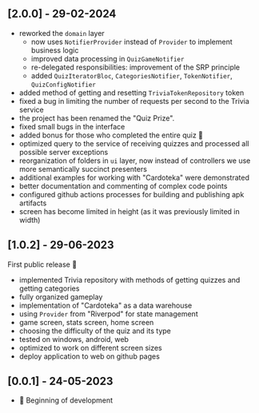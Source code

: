 ## [2.0.0] - 29-02-2024

- reworked the `domain` layer
  - now uses `NotifierProvider` instead of `Provider` to implement business logic
  - improved data processing in `QuizGameNotifier`
  - re-delegated responsibilities: improvement of the SRP principle
  - added `QuizIteratorBloc`, `CategoriesNotifier`, `TokenNotifier`, `QuizConfigNotifier`
- added method of getting and resetting `TriviaTokenRepository` token
- fixed a bug in limiting the number of requests per second to the Trivia service
- the project has been renamed the "Quiz Prize".
- fixed small bugs in the interface
- added bonus for those who completed the entire quiz 🎉
- optimized query to the service of receiving quizzes and processed all possible server exceptions
- reorganization of folders in `ui` layer, now instead of controllers we use more semantically succinct presenters
- additional examples for working with "Cardoteka" were demonstrated
- better documentation and commenting of complex code points
- configured github actions processes for building and publishing apk artifacts
- screen has become limited in height (as it was previously limited in width)

## [1.0.2] - 29-06-2023

First public release 🎊

- implemented Trivia repository with methods of getting quizzes and getting categories
- fully organized gameplay
- implementation of "Cardoteka" as a data warehouse
- using `Provider` from "Riverpod" for state management
- game screen, stats screen, home screen
- choosing the difficulty of the quiz and its type
- tested on windows, android, web
- optimized to work on different screen sizes
- deploy application to web on github pages

## [0.0.1] - 24-05-2023

- 🎰 Beginning of development
